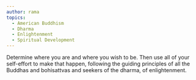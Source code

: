 ```yaml
---
author: rama
topics:
  - American Buddhism
  - Dharma
  - Enlightenment
  - Spiritual Development
---
```


Determine where you are and where you wish to be. Then use all of your self-effort to make that happen, following the guiding principles of all the Buddhas and bohisattvas and seekers of the dharma, of enlightenment.
